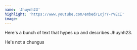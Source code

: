 ```yaml
---
name: 'Jhuynh23'
highlight: 'https://www.youtube.com/embed/LxjrY-rVECI'
image:
---
```


Here's a bunch of text that hypes up and describes Jhuynh23.

He's not a chungus